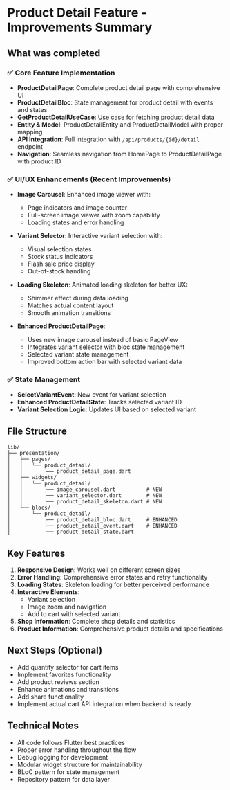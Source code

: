 # Product Detail Feature - Improvements Summary

## What was completed

### ✅ Core Feature Implementation
- **ProductDetailPage**: Complete product detail page with comprehensive UI
- **ProductDetailBloc**: State management for product detail with events and states
- **GetProductDetailUseCase**: Use case for fetching product detail data
- **Entity & Model**: ProductDetailEntity and ProductDetailModel with proper mapping
- **API Integration**: Full integration with `/api/products/{id}/detail` endpoint
- **Navigation**: Seamless navigation from HomePage to ProductDetailPage with product ID

### ✅ UI/UX Enhancements (Recent Improvements)
- **Image Carousel**: Enhanced image viewer with:
  - Page indicators and image counter
  - Full-screen image viewer with zoom capability
  - Loading states and error handling
  
- **Variant Selector**: Interactive variant selection with:
  - Visual selection states
  - Stock status indicators
  - Flash sale price display
  - Out-of-stock handling

- **Loading Skeleton**: Animated loading skeleton for better UX:
  - Shimmer effect during data loading
  - Matches actual content layout
  - Smooth animation transitions

- **Enhanced ProductDetailPage**: 
  - Uses new image carousel instead of basic PageView
  - Integrates variant selector with bloc state management
  - Selected variant state management
  - Improved bottom action bar with selected variant data

### ✅ State Management
- **SelectVariantEvent**: New event for variant selection
- **Enhanced ProductDetailState**: Tracks selected variant ID
- **Variant Selection Logic**: Updates UI based on selected variant

## File Structure
```
lib/
├── presentation/
│   ├── pages/
│   │   └── product_detail/
│   │       └── product_detail_page.dart
│   ├── widgets/
│   │   └── product_detail/
│   │       ├── image_carousel.dart          # NEW
│   │       ├── variant_selector.dart        # NEW
│   │       └── product_detail_skeleton.dart # NEW
│   └── blocs/
│       └── product_detail/
│           ├── product_detail_bloc.dart     # ENHANCED
│           ├── product_detail_event.dart    # ENHANCED
│           └── product_detail_state.dart
```

## Key Features
1. **Responsive Design**: Works well on different screen sizes
2. **Error Handling**: Comprehensive error states and retry functionality
3. **Loading States**: Skeleton loading for better perceived performance
4. **Interactive Elements**: 
   - Variant selection
   - Image zoom and navigation
   - Add to cart with selected variant
5. **Shop Information**: Complete shop details and statistics
6. **Product Information**: Comprehensive product details and specifications

## Next Steps (Optional)
- Add quantity selector for cart items
- Implement favorites functionality
- Add product reviews section
- Enhance animations and transitions
- Add share functionality
- Implement actual cart API integration when backend is ready

## Technical Notes
- All code follows Flutter best practices
- Proper error handling throughout the flow
- Debug logging for development
- Modular widget structure for maintainability
- BLoC pattern for state management
- Repository pattern for data layer
